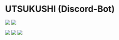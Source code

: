 # UTSUKUSHI (Discord-Bot)
![](https://img.shields.io/badge/Discord%20JS-14.11-blueviolet)
![](https://img.shields.io/badge/Version-2.0.0-success)

![](https://img.shields.io/badge/Node.js-43853D?&logo=node.js&logoColor=white)
![](https://img.shields.io/badge/JavaScript-323330?logo=javascript&logoColor=F7DF1E)
![](https://img.shields.io/badge/TypeScript-007ACC?logo=typescript&logoColor=white)